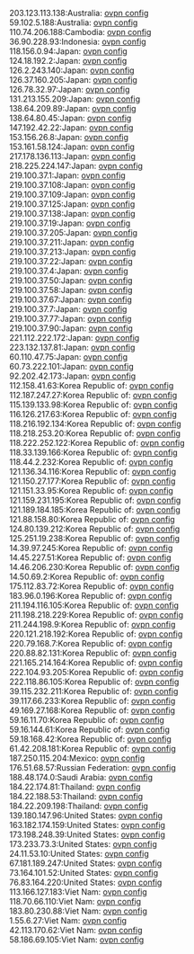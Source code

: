 203.123.113.138:Australia: [ovpn config](vpn/203_123_113_138.ovpn)  
59.102.5.188:Australia: [ovpn config](vpn/59_102_5_188.ovpn)  
110.74.206.188:Cambodia: [ovpn config](vpn/110_74_206_188.ovpn)  
36.90.228.93:Indonesia: [ovpn config](vpn/36_90_228_93.ovpn)  
118.156.0.94:Japan: [ovpn config](vpn/118_156_0_94.ovpn)  
124.18.192.2:Japan: [ovpn config](vpn/124_18_192_2.ovpn)  
126.2.243.140:Japan: [ovpn config](vpn/126_2_243_140.ovpn)  
126.37.160.205:Japan: [ovpn config](vpn/126_37_160_205.ovpn)  
126.78.32.97:Japan: [ovpn config](vpn/126_78_32_97.ovpn)  
131.213.155.209:Japan: [ovpn config](vpn/131_213_155_209.ovpn)  
138.64.209.89:Japan: [ovpn config](vpn/138_64_209_89.ovpn)  
138.64.80.45:Japan: [ovpn config](vpn/138_64_80_45.ovpn)  
147.192.42.22:Japan: [ovpn config](vpn/147_192_42_22.ovpn)  
153.156.26.8:Japan: [ovpn config](vpn/153_156_26_8.ovpn)  
153.161.58.124:Japan: [ovpn config](vpn/153_161_58_124.ovpn)  
217.178.136.113:Japan: [ovpn config](vpn/217_178_136_113.ovpn)  
218.225.224.147:Japan: [ovpn config](vpn/218_225_224_147.ovpn)  
219.100.37.1:Japan: [ovpn config](vpn/219_100_37_1.ovpn)  
219.100.37.108:Japan: [ovpn config](vpn/219_100_37_108.ovpn)  
219.100.37.109:Japan: [ovpn config](vpn/219_100_37_109.ovpn)  
219.100.37.125:Japan: [ovpn config](vpn/219_100_37_125.ovpn)  
219.100.37.138:Japan: [ovpn config](vpn/219_100_37_138.ovpn)  
219.100.37.19:Japan: [ovpn config](vpn/219_100_37_19.ovpn)  
219.100.37.205:Japan: [ovpn config](vpn/219_100_37_205.ovpn)  
219.100.37.211:Japan: [ovpn config](vpn/219_100_37_211.ovpn)  
219.100.37.213:Japan: [ovpn config](vpn/219_100_37_213.ovpn)  
219.100.37.22:Japan: [ovpn config](vpn/219_100_37_22.ovpn)  
219.100.37.4:Japan: [ovpn config](vpn/219_100_37_4.ovpn)  
219.100.37.50:Japan: [ovpn config](vpn/219_100_37_50.ovpn)  
219.100.37.58:Japan: [ovpn config](vpn/219_100_37_58.ovpn)  
219.100.37.67:Japan: [ovpn config](vpn/219_100_37_67.ovpn)  
219.100.37.7:Japan: [ovpn config](vpn/219_100_37_7.ovpn)  
219.100.37.77:Japan: [ovpn config](vpn/219_100_37_77.ovpn)  
219.100.37.90:Japan: [ovpn config](vpn/219_100_37_90.ovpn)  
221.112.222.172:Japan: [ovpn config](vpn/221_112_222_172.ovpn)  
223.132.137.81:Japan: [ovpn config](vpn/223_132_137_81.ovpn)  
60.110.47.75:Japan: [ovpn config](vpn/60_110_47_75.ovpn)  
60.73.222.101:Japan: [ovpn config](vpn/60_73_222_101.ovpn)  
92.202.42.173:Japan: [ovpn config](vpn/92_202_42_173.ovpn)  
112.158.41.63:Korea Republic of: [ovpn config](vpn/112_158_41_63.ovpn)  
112.187.247.27:Korea Republic of: [ovpn config](vpn/112_187_247_27.ovpn)  
115.139.133.98:Korea Republic of: [ovpn config](vpn/115_139_133_98.ovpn)  
116.126.217.63:Korea Republic of: [ovpn config](vpn/116_126_217_63.ovpn)  
118.216.192.134:Korea Republic of: [ovpn config](vpn/118_216_192_134.ovpn)  
118.218.253.20:Korea Republic of: [ovpn config](vpn/118_218_253_20.ovpn)  
118.222.252.122:Korea Republic of: [ovpn config](vpn/118_222_252_122.ovpn)  
118.33.139.166:Korea Republic of: [ovpn config](vpn/118_33_139_166.ovpn)  
118.44.2.232:Korea Republic of: [ovpn config](vpn/118_44_2_232.ovpn)  
121.136.34.116:Korea Republic of: [ovpn config](vpn/121_136_34_116.ovpn)  
121.150.27.177:Korea Republic of: [ovpn config](vpn/121_150_27_177.ovpn)  
121.151.33.95:Korea Republic of: [ovpn config](vpn/121_151_33_95.ovpn)  
121.159.231.195:Korea Republic of: [ovpn config](vpn/121_159_231_195.ovpn)  
121.189.184.185:Korea Republic of: [ovpn config](vpn/121_189_184_185.ovpn)  
121.88.158.80:Korea Republic of: [ovpn config](vpn/121_88_158_80.ovpn)  
124.80.139.212:Korea Republic of: [ovpn config](vpn/124_80_139_212.ovpn)  
125.251.19.238:Korea Republic of: [ovpn config](vpn/125_251_19_238.ovpn)  
14.39.97.245:Korea Republic of: [ovpn config](vpn/14_39_97_245.ovpn)  
14.45.227.51:Korea Republic of: [ovpn config](vpn/14_45_227_51.ovpn)  
14.46.206.230:Korea Republic of: [ovpn config](vpn/14_46_206_230.ovpn)  
14.50.69.2:Korea Republic of: [ovpn config](vpn/14_50_69_2.ovpn)  
175.112.83.72:Korea Republic of: [ovpn config](vpn/175_112_83_72.ovpn)  
183.96.0.196:Korea Republic of: [ovpn config](vpn/183_96_0_196.ovpn)  
211.194.116.105:Korea Republic of: [ovpn config](vpn/211_194_116_105.ovpn)  
211.198.218.229:Korea Republic of: [ovpn config](vpn/211_198_218_229.ovpn)  
211.244.198.9:Korea Republic of: [ovpn config](vpn/211_244_198_9.ovpn)  
220.121.218.192:Korea Republic of: [ovpn config](vpn/220_121_218_192.ovpn)  
220.79.168.7:Korea Republic of: [ovpn config](vpn/220_79_168_7.ovpn)  
220.88.82.131:Korea Republic of: [ovpn config](vpn/220_88_82_131.ovpn)  
221.165.214.164:Korea Republic of: [ovpn config](vpn/221_165_214_164.ovpn)  
222.104.93.205:Korea Republic of: [ovpn config](vpn/222_104_93_205.ovpn)  
222.118.86.105:Korea Republic of: [ovpn config](vpn/222_118_86_105.ovpn)  
39.115.232.211:Korea Republic of: [ovpn config](vpn/39_115_232_211.ovpn)  
39.117.66.233:Korea Republic of: [ovpn config](vpn/39_117_66_233.ovpn)  
49.169.27.168:Korea Republic of: [ovpn config](vpn/49_169_27_168.ovpn)  
59.16.11.70:Korea Republic of: [ovpn config](vpn/59_16_11_70.ovpn)  
59.16.144.61:Korea Republic of: [ovpn config](vpn/59_16_144_61.ovpn)  
59.18.168.42:Korea Republic of: [ovpn config](vpn/59_18_168_42.ovpn)  
61.42.208.181:Korea Republic of: [ovpn config](vpn/61_42_208_181.ovpn)  
187.250.115.204:Mexico: [ovpn config](vpn/187_250_115_204.ovpn)  
176.51.68.57:Russian Federation: [ovpn config](vpn/176_51_68_57.ovpn)  
188.48.174.0:Saudi Arabia: [ovpn config](vpn/188_48_174_0.ovpn)  
184.22.174.81:Thailand: [ovpn config](vpn/184_22_174_81.ovpn)  
184.22.188.53:Thailand: [ovpn config](vpn/184_22_188_53.ovpn)  
184.22.209.198:Thailand: [ovpn config](vpn/184_22_209_198.ovpn)  
139.180.147.96:United States: [ovpn config](vpn/139_180_147_96.ovpn)  
163.182.174.159:United States: [ovpn config](vpn/163_182_174_159.ovpn)  
173.198.248.39:United States: [ovpn config](vpn/173_198_248_39.ovpn)  
173.233.73.3:United States: [ovpn config](vpn/173_233_73_3.ovpn)  
24.11.53.10:United States: [ovpn config](vpn/24_11_53_10.ovpn)  
67.181.189.247:United States: [ovpn config](vpn/67_181_189_247.ovpn)  
73.164.101.52:United States: [ovpn config](vpn/73_164_101_52.ovpn)  
76.83.164.220:United States: [ovpn config](vpn/76_83_164_220.ovpn)  
113.166.127.183:Viet Nam: [ovpn config](vpn/113_166_127_183.ovpn)  
118.70.66.110:Viet Nam: [ovpn config](vpn/118_70_66_110.ovpn)  
183.80.230.88:Viet Nam: [ovpn config](vpn/183_80_230_88.ovpn)  
1.55.6.27:Viet Nam: [ovpn config](vpn/1_55_6_27.ovpn)  
42.113.170.62:Viet Nam: [ovpn config](vpn/42_113_170_62.ovpn)  
58.186.69.105:Viet Nam: [ovpn config](vpn/58_186_69_105.ovpn)  
